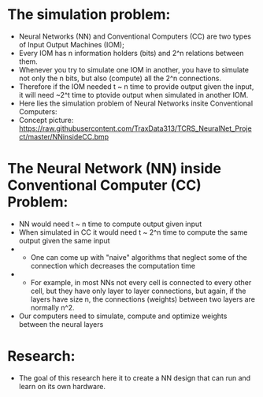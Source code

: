 # The simulation problem:
- Neural Networks (NN) and Conventional Computers (CC) are two types of Input Output Machines (IOM);
- Every IOM has n information holders (bits) and 2^n relations between them.
- Whenever you try to simulate one IOM in another, you have to simulate not only the n bits, but also (compute) all the 2^n connections.
- Therefore if the IOM needed t ~ n time to provide output given the input, it will need ~2^t time to ptovide output when simulated in another IOM.
- Here lies the simulation problem of Neural Networks insite Conventional Computers:
- Concept picture: https://raw.githubusercontent.com/TraxData313/TCRS_NeuralNet_Project/master/NNinsideCC.bmp


# The Neural Network (NN) inside Conventional Computer (CC) Problem:
- NN would need t ~ n time to compute output given input
- When simulated in CC it would need t ~ 2^n time to compute the same output given the same input
- - One can come up with "naive" algorithms that neglect some of the connection which decreases the computation time
- - For example, in most NNs not every cell is connected to every other cell, but they have only layer to layer connections, but again, if the layers have size n, the connections (weights) between two layers are normally n^2.
- Our computers need to simulate, compute and optimize weights between the neural layers

# Research:
- The goal of this research here it to create a NN design that can run and learn on its own hardware.
